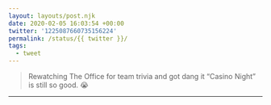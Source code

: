 ```yaml
---
layout: layouts/post.njk
date: 2020-02-05 16:03:54 +00:00
twitter: '1225087660735156224'
permalink: /status/{{ twitter }}/
tags: 
  - tweet
---
```


> Rewatching The Office for team trivia and got dang it “Casino Night” is still so good. 😭

---
